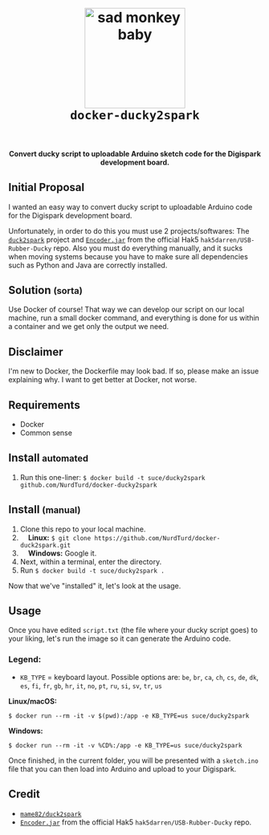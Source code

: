 

<h1 align="center">
  <br>
  <a href="https://github.com/NurdTurd/docker-ducky2spark"><img src="https://i.imgur.com/SdObGuR.png" alt="sad monkey baby" width="200"></a>
  <br>
  <code>docker-ducky2spark</code>
  <br>
  <br>
</h1>

<h4 align="center">Convert ducky script to uploadable Arduino sketch code for the Digispark development board.</h4>

## Initial Proposal
I wanted an easy way to convert ducky script to uploadable Arduino code for the Digispark development board.

Unfortunately, in order to do this you must use 2 projects/softwares:
The [`duck2spark`](https://github.com/mame82/duck2spark) project and [`Encoder.jar`](https://github.com/hak5darren/USB-Rubber-Ducky/blob/master/Encoder/encoder.jar) from the official Hak5 `hak5darren/USB-Rubber-Ducky` repo.
Also you must do everything manually, and it sucks when moving systems because you have to make sure all dependencies such as Python and Java are correctly installed.

## Solution <small>(sorta)</small>
Use Docker of course! That way we can develop our script on our local machine, run a small docker command, and everything is done for us within a container and we get only the output we need.

## Disclaimer
I'm new to Docker, the Dockerfile may look bad. If so, please make an issue explaining why. I want to get better at Docker, not worse.

## Requirements
* Docker
* Common sense

## Install <small>automated</small>
1. Run this one-liner: `$ docker build -t suce/ducky2spark github.com/NurdTurd/docker-ducky2spark`

## Install <small>(manual)</small>
1. Clone this repo to your local machine.
2. &nbsp;&nbsp;&nbsp;&nbsp;**Linux:** `$ git clone https://github.com/NurdTurd/docker-duck2spark.git`
3. &nbsp;&nbsp;&nbsp;&nbsp;**Windows:** Google it.
4. Next, within a terminal, enter the directory.
5. Run `$ docker build -t suce/ducky2spark .`

Now that we've "installed" it, let's look at the usage.
## Usage
Once you have edited `script.txt` (the file where your ducky script goes) to your liking, let's run the image so it can generate the Arduino code.
### Legend:
* `KB_TYPE` = keyboard layout. Possible options are: `be`, `br`, `ca`, `ch`, `cs`, `de`, `dk`, `es`, `fi`, `fr`, `gb`, `hr`, `it`, `no`, `pt`, `ru`, `si`, `sv`, `tr`, `us`

**Linux/macOS:**
```
$ docker run --rm -it -v $(pwd):/app -e KB_TYPE=us suce/ducky2spark
```
**Windows:**
```
$ docker run --rm -it -v %CD%:/app -e KB_TYPE=us suce/ducky2spark
```

Once finished, in the current folder, you will be presented with a `sketch.ino` file that you can then load into Arduino and upload to your Digispark.

## Credit
* [`mame82/duck2spark`](https://github.com/mame82/duck2spark)
* [`Encoder.jar`](https://github.com/hak5darren/USB-Rubber-Ducky/blob/master/Encoder/encoder.jar) from the official Hak5 `hak5darren/USB-Rubber-Ducky` repo.
